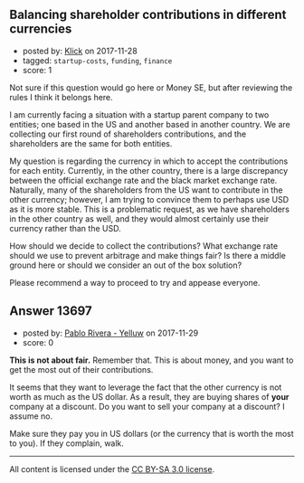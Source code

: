 ## Balancing shareholder contributions in different currencies

- posted by: [Klick](https://stackexchange.com/users/4340276/klick) on 2017-11-28
- tagged: `startup-costs`, `funding`, `finance`
- score: 1

Not sure if this question would go here or Money SE, but after reviewing the rules I think it belongs here.

I am currently facing a situation with a startup parent company to two entities; one based in the US and another based in another country. We are collecting our first round of shareholders contributions, and the shareholders are the same for both entities. 

My question is regarding the currency in which to accept the contributions for each entity. Currently, in the other country, there is a large discrepancy between the official exchange rate and the black market exchange rate. Naturally, many of the shareholders from the US want to contribute in the other currency; however, I am trying to convince them to perhaps use USD as it is more stable. This is a problematic request, as we have shareholders in the other country as well, and they would almost certainly use their currency rather than the USD.

How should we decide to collect the contributions? What exchange rate should we use to prevent arbitrage and make things fair? Is there a middle ground here or should we consider an out of the box solution?

Please recommend a way to proceed to try and appease everyone.


## Answer 13697

- posted by: [Pablo Rivera - Yelluw](https://stackexchange.com/users/12380190/pablo-rivera-yelluw) on 2017-11-29
- score: 0

**This is not about fair.** Remember that. This is about money, and you want to get the most out of their contributions.

It seems that they want to leverage the fact that the other currency is not worth as much as the US dollar. As a result, they are buying shares of **your** company at a discount. Do you want to sell your company at a discount? I assume no.

Make sure they pay you in US dollars (or the currency that is worth the most to you). If they complain, walk. 



---

All content is licensed under the [CC BY-SA 3.0 license](https://creativecommons.org/licenses/by-sa/3.0/).
